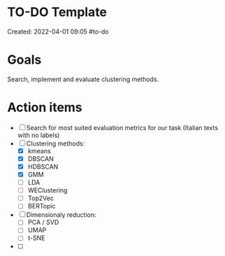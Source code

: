 # TO-DO Template
Created: 2022-04-01 09:05
#to-do 

# Goals
Search, implement and evaluate clustering methods.
# Action items
- [ ] Search for most suited evaluation metrics for our task (Italian texts with no labels)
- [ ] Clustering methods:
	- [x] kmeans
	- [x] DBSCAN
	- [x] HDBSCAN
	- [x] GMM
	- [ ] LDA
	- [ ] WEClustering
	- [ ] Top2Vec
	- [ ] BERTopic
- [ ] Dimensionaly reduction:
	- [ ] PCA / SVD
	- [ ] UMAP
	- [ ] t-SNE
- [ ] 

